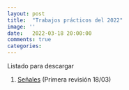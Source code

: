 ```yaml
---
layout: post
title:  "Trabajos prácticos del 2022"
image: ''
date:   2022-03-18 20:00:00
comments: true
categories: 
---
```


Listado para descargar

1. <a href="https://cloud.degoo.com/share/ahoo8PxHjx2vR82DMdSAuQ" target="_blank">Señales</a> (Primera revisión 18/03)
